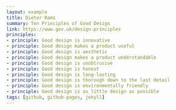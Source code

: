 ```yaml
---
layout: example
title: Dieter Rams
summary: Ten Principles of Good Design
link: https://www.gov.uk/design-principles
principles:
- principle: Good design is innovative
- principle: Good design makes a product useful
- principle: Good design is aesthetic
- principle: Good design makes a product understandable
- principle: Good design is unobtrusive
- principle: Good design is honest
- principle: Good design is long-lasting
- principle: Good design is thorough down to the last detail
- principle: Good design is environmentally friendly
- principle: Good design is as little design as possible
tags: [github, github-pages, jekyll]
---
```

